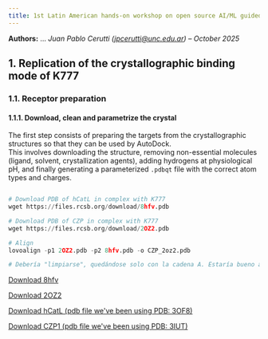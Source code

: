 ```yaml
---
title: 1st Latin American hands-on workshop on open source AI/ML guided drug discovery
---
```


**Authors:** ... *Juan Pablo Cerutti (jpcerutti@unc.edu.ar) – October 2025*


## 1. Replication of the crystallographic binding mode of K777

### 1.1. Receptor preparation

#### 1.1.1. Download, clean and parametrize the crystal

The first step consists of preparing the targets from the crystallographic structures so that they can be used by AutoDock.  
This involves downloading the structure, removing non-essential molecules (ligand, solvent, crystallization agents), adding hydrogens at physiological pH, and finally generating a parameterized `.pdbqt` file with the correct atom types and charges.  




```python

# Download PDB of hCatL in complex with K777
wget https://files.rcsb.org/download/8hfv.pdb 

# Download PDB of CZP in complex with K777
wget https://files.rcsb.org/download/2OZ2.pdb 

# Align
lovoalign -p1 2OZ2.pdb -p2 8hfv.pdb -o CZP_2oz2.pdb

# Debería "limpiarse", quedándose solo con la cadena A. Estaría bueno aislar y guardar K777 en ambos casos como "pose cristalográfica de referencia".

```

[Download 8hfv](/files/8hfv.pdb)

[Download 2OZ2](/files/2OZ2.pdb)

[Download hCatL (pdb file we've been using PDB: 3OF8)](/files/hCatL.pdb)

[Download CZP1 (pdb file we've been using PDB: 3IUT)](/files/CZP1.pdb)